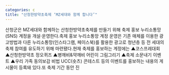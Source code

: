 ```yaml
---
categories: c
title: "산청한방약초축제 ‘MZ세대와 함께 합니다’"
---
```

산청군은 MZ세대와 함께하는 산청한방약초축제를 만들기 위해 축제 홍보 누리소통망(SNS) 계정을 개설·운영한다.축제 홍보 누리소통망 계정 운영은 기존 매체를 이용한 광고방법과 다른 누리소통망(인스타그램, 페이스북)를 활용한 광고로 청년층 등 전 세대의 축제 참여를 유도하기 위해 마련됐다.현재 축제를 홍보하는 계정에는 ▲코스프레대회 ▲산청한방약초 정오퀴즈 ▲병깨비&약깨비 어린이 그림그리기 ▲축제 소문내기 이벤트 ▲우리 가족 동의보감 비법 UCC(숏츠) 콘테스트 등의 이벤트를 홍보하는 내용의 게시물이 등록돼 있다.또 축제 기간 동안 진